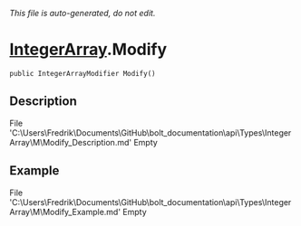 *This file is auto-generated, do not edit.*

# [IntegerArray](Types/IntegerArray.md).Modify
`public IntegerArrayModifier Modify()`
## Description
File 'C:\Users\Fredrik\Documents\GitHub\bolt_documentation\api\Types\IntegerArray\M\Modify_Description.md' Empty
## Example
File 'C:\Users\Fredrik\Documents\GitHub\bolt_documentation\api\Types\IntegerArray\M\Modify_Example.md' Empty
